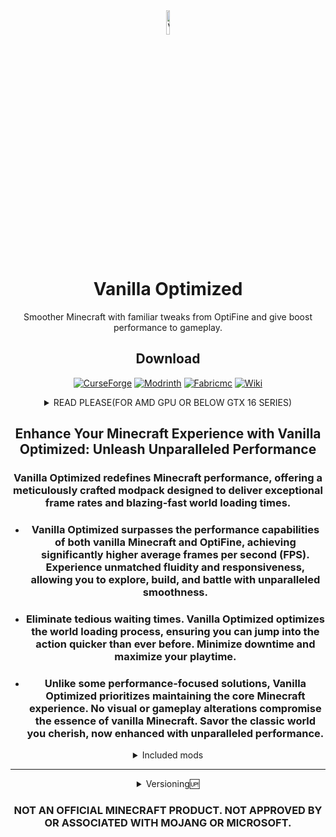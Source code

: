 <div align="center">

<img src="https://i.imgur.com/XNrsIvn.png" alt="VO logo" width="10%" height="10%">

# Vanilla Optimized


Smoother Minecraft with familiar tweaks from OptiFine and give boost performance to gameplay.

## Download

[![CurseForge][img-cf]][url-cf]
[![Modrinth][img-modrinth]][url-modrinth]
[![Fabricmc][img-fabricmc]][url-fabricmc]
[![Wiki][img-wiki]][url-wiki]

<details>
<summary>READ PLEASE(FOR AMD GPU OR BELOW GTX 16 SERIES)</summary>

### - This modpack uses the _**nvidium**_ mod and uses an unusual technology (mesh shaders). If you have a graphics card from AMD, Intel or below GTX 16 series, please remove or disable the mod from the modpack. But according to the mod developer: "No, the mod is not functional on non-Nvidia systems, but the Nvidium will automatically disable itself. Your gameplay will not be affected."

</details>

## Enhance Your Minecraft Experience with Vanilla Optimized: Unleash Unparalleled Performance

### Vanilla Optimized redefines Minecraft performance, offering a meticulously crafted modpack designed to deliver exceptional frame rates and blazing-fast world loading times.
- ### Vanilla Optimized surpasses the performance capabilities of both vanilla Minecraft and OptiFine, achieving significantly higher average frames per second (FPS). Experience unmatched fluidity and responsiveness, allowing you to explore, build, and battle with unparalleled smoothness.
  
- ### Eliminate tedious waiting times. Vanilla Optimized optimizes the world loading process, ensuring you can jump into the action quicker than ever before. Minimize downtime and maximize your playtime.
  
- ### Unlike some performance-focused solutions, Vanilla Optimized prioritizes maintaining the core Minecraft experience. No visual or gameplay alterations compromise the essence of vanilla Minecraft. Savor the classic world you cherish, now enhanced with unparalleled performance.

<details>
<summary>Included mods</summary>

- [BadOptimizations](https://modrinth.com/mod/g96Z4WVZ) by Thosea
- [OptiGUI](https://opekope2.github.io/OptiGUI) by opekope2
- [No Chat Reports](https://www.curseforge.com/minecraft/mc-mods/no-chat-reports) by Aizistral
- [Mod Menu](https://modrinth.com/mod/modmenu) by Prospector, haykam821, TerraformersMC
- [Fabric Language Kotlin](https://modrinth.com/mod/Ha28R6CL) by FabricMC
- [EntityCulling](https://modrinth.com/mod/NNAgCjsB) by tr7zw
- [Capes](https://modrinth.com/mod/89Wsn8GD) by Cael
- [FabricSkyBoxes](https://modrinth.com/mod/YBz7DOs8) by AMereBagatelle
- [Lithium](https://modrinth.com/mod/gvQqBUqZ) by JellySquid, 2No2Name
- [Entity Model Features](https://modrinth.com/mod/4I1XuqiY) by Traben
- [Sodium Extra](https://modrinth.com/mod/PtjYWJkn) by FlashyReese
- [Cloth Config v13](https://modrinth.com/mod/9s6osm5g) by shedaniel
- [Iris](https://modrinth.com/mod/YL57xq9U) by coderbot, IMS212, Justsnoopy30, FoundationGames
- [YOSBR](https://modrinth.com/mod/WwbubTsV) by shedaniel
- [CIT Resewn](https://modrinth.com/mod/otVJckYQ) by SHsuperCM
- [Cubes Without Borders](https://modrinth.com/mod/ETlrkaYF) by Kir_Antipov
- [Main Menu Credits](https://isxander.dev) by isXander
- [Puzzle](https://modrinth.com/mod/3IuO68q1) by PuzzleMC, Motschen
- [Noisium](https://modrinth.com/mod/noisium) by Steveplays28
- [Enhanced Block Entities](https://github.com/FoundationGames/EnhancedBlockEntities) by FoundationGames
- [Language Reload](https://modrinth.com/mod/uLbm7CG6) by Jerozgen
- [Reese's Sodium Options](https://modrinth.com/mod/Bh37bMuy) by FlashyReese
- [Model Gap Fix](https://modrinth.com/mod/QdG47OkI) by Mehvahdjukaar
- [FastQuit](https://modrinth.com/mod/x1hIzbuY) by KingContaria
- [More Culling](https://modrinth.com/mod/51shyZVL) by FX - PR0CESS
- [Entity Texture Features](https://modrinth.com/mod/BVzZfTc1) by Traben
- [Nvidium](https://modrinth.com/mod/SfMw2IZN) by Cortex
- [FerriteCore](https://modrinth.com/mod/uXXizFIs) by malte0811
- [Indium](https://modrinth.com/mod/Orvt0mRa) by comp500
- [Polytone](https://www.curseforge.com/minecraft/mc-mods/polytone) by MehVahdJukaar
- [MixinTrace](https://modrinth.com/mod/sGmHWmeL) by comp500
- [FabricSkyBoxes Interop](https://modrinth.com/mod/HpdHOPOp) by FlashyReese
- [ModDetectionPreventer](https://modrinth.com/mod/lnxQbnYZ) by JustAlittleWolf
- [Zoomify](https://modrinth.com/mod/w7ThoJFB) by isXander
- [Fabric API](https://modrinth.com/mod/P7dR8mSH) by FabricMC
- [Fabrishot](https://modrinth.com/mod/3qsfQtE9) by ramidzkh
- [Better Mount HUD](https://modrinth.com/mod/kqJFAPU9) by Lortseam
- [Dynamic FPS](https://modrinth.com/mod/LQ3K71Q1) by juliand665, LostLuma
- [LambDynamicLights](https://modrinth.com/mod/yBW8D80W) by LambdAurora
- [Continuity](https://modrinth.com/mod/1IjD5062) by PepperCode1
- [Remove Reloading Screen](https://modrinth.com/mod/ZP7xHXtw) by dima_dencep
- [Debugify](https://modrinth.com/mod/QwxR6Gcd) by isXander
- [Very Many Players](https://modrinth.com/mod/wnEe9KBa) by ishland
- [ModernFix](https://modrinth.com/mod/nmDcB62a) by embeddedt
- [ThreadTweak](https://modrinth.com/mod/vSEH1ERy) by getchoo, UltimateBoomer, fantahund
- [ImmediatelyFast](https://modrinth.com/mod/5ZwdcRci) by RK_01
- [Sodium](https://modrinth.com/mod/AANobbMI) by @jellysquid3
- [Animatica](https://github.com/FoundationGames/Animatica) by FoundationGames
- [YetAnotherConfigLib](https://modrinth.com/mod/1eAoo2KR) by isXander
- [Chat Patches](https://modrinth.com/mod/MOqt4Z5n) by OBro1961

</details>

***

<details>
<summary>Versioning🆙</summary>

The versioning format is **`x.y.z-<pre-release>-<MC version>`**, where

- **`x:`** MAJOR version *(1.20 was 1.y.z, 1.21 was 2.y.z )*
- **`y:`** MINOR version (*Big updates - Mod addition/removal)*
- **`z:`** PATCH version (*Small changes - Micro Config Update,Mod Updates)*
- **`pre-release:`** For untested,breaking changes,not ready for use versions *(Values: alpha,beta)*
- the MC version taken is the minor release the version of VO is for.

**`x.y.z`** is reset to 1.0.0 for every new MC release as different MC versions are very likely to have different mod sets available for them.

</details>

### NOT AN OFFICIAL MINECRAFT PRODUCT. NOT APPROVED BY OR ASSOCIATED WITH MOJANG OR MICROSOFT.

<!-- Images -->
[img-cf]: <https://i.imgur.com/wjkE5OX.png>
[img-modrinth]: <https://i.imgur.com/1BSfiI8.png>
[img-wiki]: <https://i.imgur.com/Uuyg5Jy.png>
[img-fabricmc]: <https://i.imgur.com/ZJzXcw4.png>

<!-- URLs -->
[url-cf]: <https://i.imgur.com/q7fhKS5.png>
[url-modrinth]: <https://modrinth.com/modpack/vanillaoptimized>
[url-fabricmc]: <https://fabricmc.net/>
[url-wiki]: <https://vanilla-optimized.gitbook.io/vanilla-optimized>
